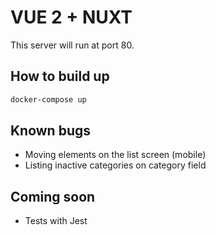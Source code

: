 # VUE 2 + NUXT

This server will run at port 80.

## How to build up
```bash
docker-compose up
```

## Known bugs
- Moving elements on the list screen (mobile)
- Listing inactive categories on category field

## Coming soon
- Tests with Jest